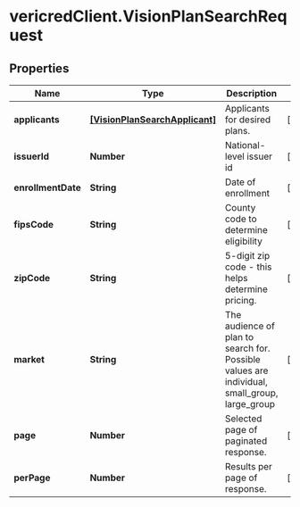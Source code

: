 # vericredClient.VisionPlanSearchRequest

## Properties
Name | Type | Description | Notes
------------ | ------------- | ------------- | -------------
**applicants** | [**[VisionPlanSearchApplicant]**](VisionPlanSearchApplicant.md) | Applicants for desired plans. | [optional] 
**issuerId** | **Number** | National-level issuer id | [optional] 
**enrollmentDate** | **String** | Date of enrollment | [optional] 
**fipsCode** | **String** | County code to determine eligibility | [optional] 
**zipCode** | **String** | 5-digit zip code - this helps determine pricing. | [optional] 
**market** | **String** | The audience of plan to search for. Possible values are individual, small_group, large_group | [optional] 
**page** | **Number** | Selected page of paginated response. | [optional] 
**perPage** | **Number** | Results per page of response. | [optional] 


